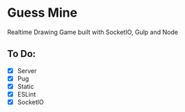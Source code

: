# Guess Mine

Realtime Drawing Game built with SocketIO, Gulp and Node

## To Do:

- [x] Server
- [x] Pug
- [x] Static
- [x] ESLint
- [x] SocketIO
